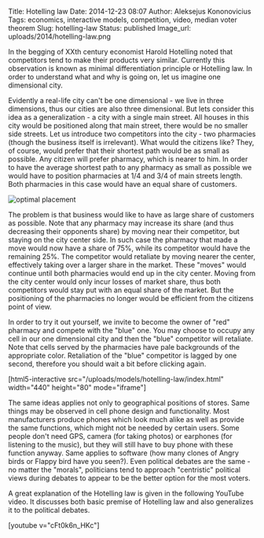 Title: Hotelling law
Date: 2014-12-23 08:07
Author: Aleksejus Kononovicius
Tags: economics, interactive models, competition, video, median voter theorem
Slug: hotelling-law
Status: published
Image_url: uploads/2014/hotelling-law.png

In the begging of XXth
century economist Harold Hotelling noted that competitors tend to make
their products very similar. Currently this observation is known as
minimal differentiation principle or Hotelling law. In order to
understand what and why is going on, let us imagine one dimensional
city.<!--more-->

Evidently a real-life city can't be one dimensional - we live in three
dimensions, thus our cities are also three dimensional. But lets
consider this idea as a generalization - a city with a single main
street. All houses in this city would be positioned along that main
street, there would be no smaller side streets. Let us introduce two
competitors into the city - two pharmacies (though the business itself
is irrelevant). What would the citizens like? They, of course, would
prefer that their shortest path would be as small as possible. Any
citizen will prefer pharmacy, which is nearer to him. In order to have
the average shortest path to any pharmacy as small as possible we would
have to position pharmacies at 1/4 and 3/4 of main streets length. Both
pharmacies in this case would have an equal share of customers.

![optimal placement]({static}/uploads/2014/hotelling-law.png)

The problem is that business would like to have as large share of
customers as possible. Note that any pharmacy may increase its share
(and thus decreasing their opponents share) by moving near their
competitor, but staying on the city center side. In such case the
pharmacy that made a move would now have a share of 75%, while its
competitor would have the remaining 25%. The competitor would retaliate
by moving nearer the center, effectively taking over a larger share in
the market. These "moves" would continue until both pharmacies would end
up in the city center. Moving from the city center would only incur
losses of market share, thus both competitors would stay put with an
equal share of the market. But the positioning of the pharmacies no
longer would be efficient from the citizens point of view.

In order to try it out yourself, we invite to become the owner of "red"
pharmacy and compete with the "blue" one. You may choose to occupy any
cell in our one dimensional city and then the "blue" competitor will
retaliate. Note that cells served by the pharmacies have pale
backgrounds of the appropriate color. Retaliation of the "blue"
competitor is lagged by one second, therefore you should wait a bit
before clicking again.

[html5-interactive
src="/uploads/models/hotelling-law/index.html"
width="440" height="80" mode="iframe"]

The same ideas applies not only to geographical positions of stores.
Same things may be observed in cell phone design and functionality. Most
manufacturers produce phones which look much alike as well as provide
the same functions, which might not be needed by certain users. Some
people don't need GPS, camera (for taking photos) or earphones (for
listening to the music), but they will still have to buy phone with
these function anyway. Same applies to software (how many clones of
Angry birds or Flappy bird have you seen?). Even political debates are
the same - no matter the "morals", politicians tend to approach
"centristic" political views during debates to appear to be the better
option for the most voters.

A great explanation of the Hotelling law is given in the following YouTube
video. It discusses both basic premise of Hotelling law and also generalizes
it to the political debates.

[youtube v="cFt0k6n_HKc"]
